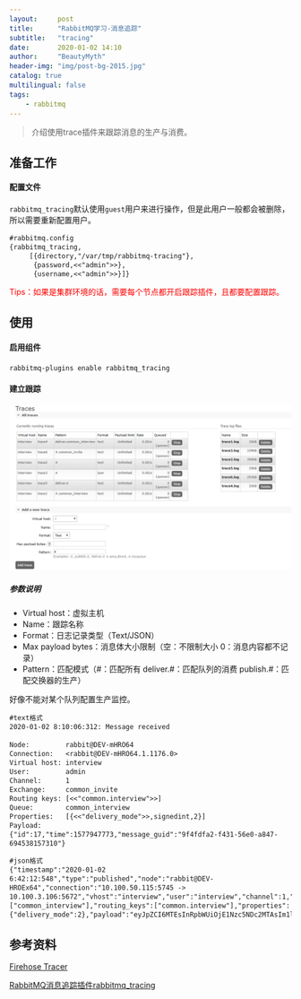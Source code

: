 ```yaml
---
layout:     post
title:      "RabbitMQ学习-消息追踪"
subtitle:   "tracing"
date:       2020-01-02 14:10
author:     "BeautyMyth"
header-img: "img/post-bg-2015.jpg"
catalog: true
multilingual: false
tags:
    - rabbitmq
---
```


> 介绍使用trace插件来跟踪消息的生产与消费。

## 准备工作

#### 配置文件

<p>
<code>rabbitmq_tracing</code>默认使用<code>guest</code>用户来进行操作，但是此用户一般都会被删除，所以需要重新配置用户。
</p>

```
#rabbitmq.config
{rabbitmq_tracing,
     [{directory,"/var/tmp/rabbitmq-tracing"},
      {password,<<"admin">>},
      {username,<<"admin">>}]}
```

<p style='color:red;'>
Tips：如果是集群环境的话，需要每个节点都开启跟踪插件，且都要配置跟踪。
</p>

## 使用

#### 启用组件

```
rabbitmq-plugins enable rabbitmq_tracing
```

#### 建立跟踪

![image](https://github.com/xuanxuan2016/xuanxuan2016.github.io/blob/master/img/2020-01-02-15-rabbitmq-study-tracing/tu_1.png?raw=true)

##### 参数说明

- Virtual host：虚拟主机
- Name：跟踪名称
- Format：日志记录类型（Text/JSON）
- Max payload bytes：消息体大小限制（空：不限制大小 0：消息内容都不记录）
- Pattern：匹配模式（#：匹配所有 deliver.#：匹配队列的消费 publish.#：匹配交换器的生产）

<p>
好像不能对某个队列配置生产监控。
</p>

```
#text格式
2020-01-02 8:10:06:312: Message received

Node:         rabbit@DEV-mHRO64
Connection:   <rabbit@DEV-mHRO64.1.1176.0>
Virtual host: interview
User:         admin
Channel:      1
Exchange:     common_invite
Routing keys: [<<"common.interview">>]
Queue:        common_interview
Properties:   [{<<"delivery_mode">>,signedint,2}]
Payload: 
{"id":17,"time":1577947773,"message_guid":"9f4fdfa2-f431-56e0-a847-694538157310"}
```

```
#json格式
{"timestamp":"2020-01-02 6:42:12:548","type":"published","node":"rabbit@DEV-HROEx64","connection":"10.100.50.115:5745 -> 10.100.3.106:5672","vhost":"interview","user":"interview","channel":1,"exchange":"common_invite","queue":"none","routed_queues":["common_interview"],"routing_keys":["common.interview"],"properties":{"delivery_mode":2},"payload":"eyJpZCI6MTEsInRpbWUiOjE1Nzc5NDc2MTAsIm1lc3NhZ2VfZ3VpZCI6IjhjMzM4YWMzLTk4ZjEtYThiZi02YmZkLTA5YzI2MzExNTM0MCJ9"}
```

## 参考资料

[Firehose Tracer](https://www.rabbitmq.com/firehose.html)

[RabbitMQ消息追踪插件rabbitmq_tracing](https://blog.csdn.net/xuangey/article/details/91563727)